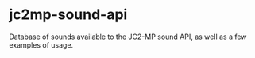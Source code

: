 jc2mp-sound-api
===============

Database of sounds available to the JC2-MP sound API, as well as a few examples of usage.
